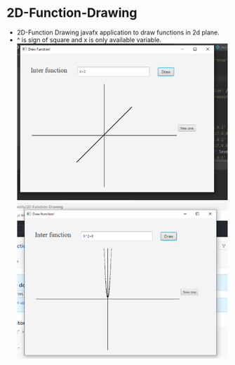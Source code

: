 # 2D-Function-Drawing
* 2D-Function Drawing javafx application to draw functions in 2d plane.
* ^ is sign of square and x is only available variable.
![image of linear function](Drawing.png)
![image of linear function](squared.png)

